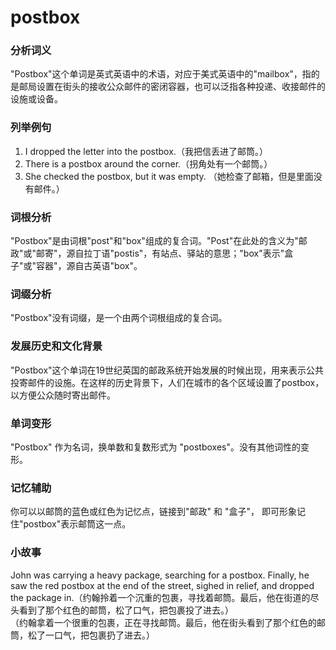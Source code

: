 # postbox

### 分析词义

  

"Postbox"这个单词是英式英语中的术语，对应于美式英语中的"mailbox"，指的是邮局设置在街头的接收公众邮件的密闭容器，也可以泛指各种投递、收接邮件的设施或设备。

  

### 列举例句

  

1.  I dropped the letter into the postbox.（我把信丢进了邮筒。）
2.  There is a postbox around the corner.（拐角处有一个邮筒。）
3.  She checked the postbox, but it was empty. （她检查了邮箱，但是里面没有邮件。）

  

### 词根分析

  

"Postbox"是由词根"post"和"box"组成的复合词。"Post"在此处的含义为"邮政"或"邮寄"，源自拉丁语"postis"，有站点、驿站的意思；"box"表示"盒子"或"容器"，源自古英语"box"。

  

### 词缀分析

  

"Postbox"没有词缀，是一个由两个词根组成的复合词。

  

### 发展历史和文化背景

  

"Postbox"这个单词在19世纪英国的邮政系统开始发展的时候出现，用来表示公共投寄邮件的设施。在这样的历史背景下，人们在城市的各个区域设置了postbox，以方便公众随时寄出邮件。

  

### 单词变形

  

"Postbox" 作为名词，换单数和复数形式为 "postboxes"。没有其他词性的变形。

  

### 记忆辅助

  

你可以以邮筒的蓝色或红色为记忆点，链接到"邮政" 和 "盒子"， 即可形象记住"postbox"表示邮筒这一点。

  

### 小故事

  

John was carrying a heavy package, searching for a postbox. Finally, he saw the red postbox at the end of the street, sighed in relief, and dropped the package in.（约翰拎着一个沉重的包裹，寻找着邮筒。最后，他在街道的尽头看到了那个红色的邮筒，松了口气，把包裹投了进去。）  
（约翰拿着一个很重的包裹，正在寻找邮筒。最后，他在街头看到了那个红色的邮筒，松了一口气，把包裹扔了进去。）

